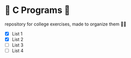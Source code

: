 # :scroll:  C Programs :scroll:
 
  repository for college exercises, made to organize them :man_student:
  
- [x] List 1
- [x] List 2
- [ ] List 3
- [ ] List 4
